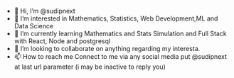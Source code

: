 - 👋 Hi, I’m @sudipnext
- 👀 I’m interested in Mathematics, Statistics, Web Development,ML and Data Science 
- 🌱 I’m currently learning Mathematics and Stats Simulation and Full Stack with React, Node and postgresql
- 💞️ I’m looking to collaborate on anything regarding my interesta.
- 📫 How to reach me Connect to me via any social media put @sudipnext at last url parameter (i may be inactive to reply you)

<!---
sudipnext/sudipnext is a ✨ special ✨ repository because its `README.md` (this file) appears on your GitHub profile.
You can click the Preview link to take a look at your changes.
--->
